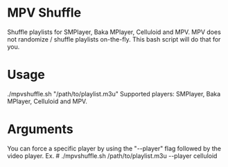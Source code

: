# MPV Shuffle
Shuffle playlists for SMPlayer, Baka MPlayer, Celluloid and MPV. 
MPV does not randomize / shuffle playlists on-the-fly. This bash script will do that for you.
# Usage
./mpvshuffle.sh "/path/to/playlist.m3u"
Supported players: SMPlayer, Baka MPlayer, Celluloid and MPV.
# Arguments
You can force a specific player by using the "--player" flag followed by the video player.
Ex. # ./mpvshuffle.sh /path/to/playlist.m3u --player celluloid
